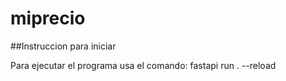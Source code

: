 # miprecio

##Instruccion para iniciar

Para ejecutar el programa usa el comando: fastapi run . --reload
